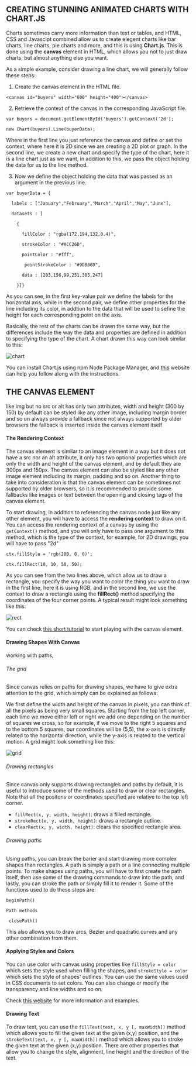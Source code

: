 ## CREATING STUNNING ANIMATED CHARTS WITH CHART.JS


Charts sometimes carry more information than text or tables, and HTML, CSS and Javascipt combined allow us to create elegent charts like bar charts, line charts, pie charts and more, and this is using **Chart.js**. This is done using the **canvas** element in HTML, which allows you not to just draw charts, but almost anything else you want.

As a simple example, consider drawing a line chart, we will generally follow these steps:

1. Create the canvas element in the HTML file.

`<canvas id="buyers" width="600" height="400"></canvas>`

2. Retrieve the context of the canvas in the corresponding JavaScript file.

`var buyers = document.getElementById('buyers').getContext('2d');`

`new Chart(buyers).Line(buyerData);`

Where in the first line you just reference the canvas and define or set the context, where here it is 2D since we are creating a 2D plot or graph. In the second line, we create a new chart and specify the type of the chart, here it is a line chart just as we want, in addition to this, we pass the object holding the data for us to the line method.

3. Now we define the object holding the data that was passed as an argument in the previous line.

` var buyerData = { `

`   labels : ["January","February","March","April","May","June"], `

`   datasets : [ `

`     { `

`       fillColor : "rgba(172,194,132,0.4)", `

`       strokeColor : "#ACC26D", `

`       pointColor : "#fff", `

`       pointStrokeColor : "#9DB86D",`

`       data : [203,156,99,251,305,247] `

`     }]} `

As you can see, in the first key-value pair we define the labels for the horizontal axis, while in the second pair, we define other properties for the line including its color, in addtion to the data that will be used to sefine the height for each corresponding point on the axis.

Basically, the rest of the charts can be drawn the same way, but the differences include the way the data and properties are defined in addition to specifying the type of the chart. A chart drawn this way can look similar to this:

![chart](https://miro.medium.com/max/1366/1*7YTYwXJjAJ86gcNUIpvB-g.png)

You can install Chart.js using npm Node Package Manager, and [this](https://www.chartjs.org/docs/latest/) website can help you follow along with the instructions.

## THE CANVAS ELEMENT

like img but no src or alt
has only two attributes, width and height (300 by 150) by default
can be styled like any other image, including margin border and so on
always provide a fallback since not always supported by older browsers the fallback is inserted inside the canvas element itself

#### The Rendering Context 


The canvas element is similar to an image element in a way but it does not have a src nor an alt attribute, it only has two optional properties which are only the width and height of the canvas element, and by default they are 300px and 150px. The canvas element can also be styled like any other image element including its margin, padding and so on. Another thing to take into consideration is that the canvas element can be sometimes not supported by older browsers, so it is recommended to provide some fallbacks like images or text between the opening and closing tags of the canvas element.

To start drawing, in addition to referencing the canvas node just like any other element, you will have to access the **rendering context** to draw on it. You can access the rendering context of a canvas by using the `getContext()` method, and you will only have to pass one argument to this method, which is the type of the context, for example, for 2D drawings, you will have to pass "2d"

`ctx.fillStyle = 'rgb(200, 0, 0)';`

`ctx.fillRect(10, 10, 50, 50);`

As you can see from the two lines above, which allow us to draw a rectangle, you specify the way you want to color the thing you want to draw in the first line, here it is using RGB, and in the second line, we use the context to draw a rectangle using the **fillRect()** method specifying the coordinates of the four corner points. A typical result might look something like this:

![rect](https://lh3.googleusercontent.com/proxy/Z9cDJa-zJKy2YOKFHMB984jgBFGg989IzQC1WCvCb-aUrnoe96-ZFgXn5B9j4e0qDizRwWtg9n40qlvdKfcyV9C6TcykMpZDH_w4ZIUbtv-6xPoNHk2SIauB)

You can check [this short tutorial](https://developer.mozilla.org/en-US/docs/Web/API/Canvas_API/Tutorial/Basic_usage) to start playing with the canvas element.

#### Drawing Shapes With Canvas

working with paths, 

###### The grid

Since canvas relies on paths for drawing shapes, we have to give extra attention to the grid, which simply can be explained as follows:

We first define the width and height of the canvas in pixels, you can think of all the pixels as being very small squares. Starting from the top left corner, each time we move either left or right we add one depending on the number of squares we cross, so for example, if we move to the right 5 squares and to the bottom 5 squares, our coordinates will be (5,5), the x-axis is directly related to the horizontal direction, while the y-axis is related to the vertical motion. A grid might look something like this:

![grid](https://forum.bpmn.io/uploads/default/original/1X/5e3ed8d11a1f6bdccc2fc4e10af170fc8831accb.PNG)

###### Drawing rectangles

Since canvas only supports drawing rectangles and paths by default, it is useful to introduce some of the methods used to draw or clear rectangles. Note that all the positons or coordinates specified are relative to the top left corner.

* `fillRect(x, y, width, height)`: draws a filled rectangle.
* `strokeRect(x, y, width, height)`: draws a rectangle outline.
* `clearRect(x, y, width, height)`: clears the specified rectangle area.


###### Drawing paths

Using paths, you can break the barier and start drawing more complex shapes than rectangles. A path is simply a path or a line connecting multiple points. To make shapes using paths, you will have to first create the path itself, then use some of the drawing commands to draw into the path, and lastly, you can stroke the path or simply fill it to render it. Some of the functions used to do these steps are:

`beginPath()`

`Path methods`

` closePath()`

This also allows you to draw arcs, Bezier and quadratic curves and any other combination from them.


#### Applying Styles and Colors

You can use color with canvas using properties like `fillStyle = color` which sets the style used when filling the shapes, and `strokeStyle = color` which sets the style of shapes' outlines. You can use the same values used in CSS documents to set colors. You can also change or modify the transparency and line widths and so on.

Check [this website](https://developer.mozilla.org/en-US/docs/Web/API/Canvas_API/Tutorial/Applying_styles_and_colors) for more information and examples.

#### Drawing Text

To draw text, you can use the `fillText(text, x, y [, maxWidth])` method which allows you to fill the given text at the given (x,y) position, and the `strokeText(text, x, y [, maxWidth])` method which allows you to stroke the given text at the given (x,y) position. There are other properties that allow you to change the style, alignment, line height and the direction of the text.







